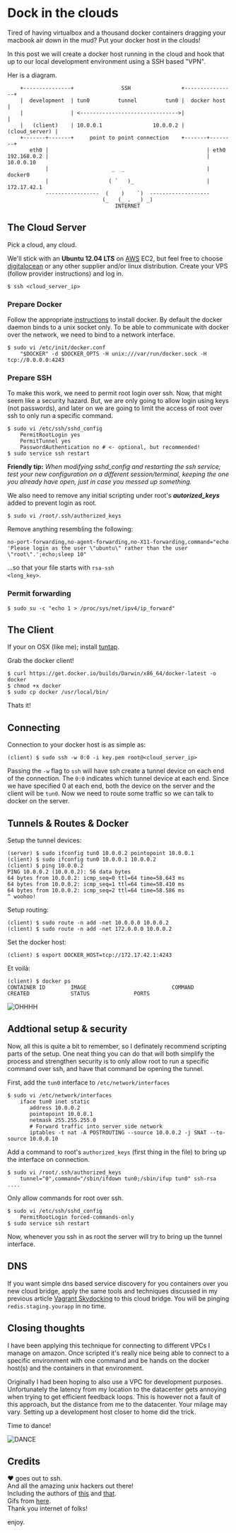 # Dock in the clouds

Tired of having virtualbox and a thousand docker containers dragging your macbook air down in the mud? Put your docker host in the clouds!

In this post we will create a docker host running in the cloud and hook that up to our local development environment using a SSH based "VPN".

Her is a diagram.

        +---------------+               SSH                +----------------+
        |  development  | tun0         tunnel         tun0 |  docker host   |
        |               | <------------------------------->|                |
        |   (client)    | 10.0.0.1                10.0.0.2 | (cloud_server) |
        +-------+-------+     point to point connection    +-------+--------+
           eth0 |                                                  | eth0
    192.168.0.2 |                                                  | 10.0.0.10
                |                    _  _                          | docker0
                |                   ( `   )_                       | 172.17.42.1
                -----------------  (    )    `)  -------------------
                                  (_   (_ .  _) _)
                                      INTERNET

## The Cloud Server

Pick a cloud, any cloud.   

We'll stick with an **Ubuntu 12.04 LTS** on [AWS](http://aws.amazon.com/) EC2, but feel free to choose [digitalocean](https://www.digitalocean.com/) or any other supplier and/or linux distribution. Create your VPS (follow provider instructions) and log in.

	$ ssh <cloud_server_ip>

### Prepare Docker

Follow the appropriate [instructions](http://docs.docker.io/en/latest/installation/) to install docker. By default the docker daemon binds to a unix socket only. To be able to communicate with docker over the network, we need to bind to a network interface.

	$ sudo vi /etc/init/docker.conf
		"$DOCKER" -d $DOCKER_OPTS -H unix:///var/run/docker.sock -H tcp://0.0.0.0:4243

### Prepare SSH

To make this work, we need to permit root login over ssh. Now, that might seem like a security hazard. But, we are only going to allow login using keys (not passwords), and later on we are going to limit the access of root over ssh to only run a specific command.

	$ sudo vi /etc/ssh/sshd_config
		PermitRootLogin yes
		PermitTunnel yes
		PasswordAuthentication no # <- optional, but recommended!
	$ sudo service ssh restart

**Friendly tip:** *When modifying sshd_config and restarting the ssh service; test your new configuration on a different session/terminal, keeping the one you already have open, just in case you messed up something.*

We also need to remove any initial scripting under root's ***autorized_keys*** added to prevent login as root.

	$ sudo vi /root/.ssh/authorized_keys

Remove anything resembling the following:
  
	no-port-forwarding,no-agent-forwarding,no-X11-forwarding,command="echo 'Please login as the user \"ubuntu\" rather than the user \"root\".';echo;sleep 10"

...so that your file starts with <code>rsa-ssh \<long_key\></code>.

### Permit forwarding

	$ sudo su -c "echo 1 > /proc/sys/net/ipv4/ip_forward"

## The Client

If your on OSX (like me); install [tuntap](http://tuntaposx.sourceforge.net/).  

Grab the docker client!

	$ curl https://get.docker.io/builds/Darwin/x86_64/docker-latest -o docker
	$ chmod +x docker
	$ sudo cp docker /usr/local/bin/

Thats it!

## Connecting

Connection to your docker host is as simple as:

	(client) $ sudo ssh -w 0:0 -i key.pem root@<cloud_server_ip>

Passing the <code>-w</code> flag to <code>ssh</code> will have ssh create a tunnel device on each end of the connection. The <code>0:0</code> indicates which tunnel device at each end. Since we have specified 0 at each end, both the device on the server and the client will be <code>tun0</code>. Now we need to route some traffic so we can talk to docker on the server.

## Tunnels & Routes & Docker

Setup the tunnel devices:

	(server) $ sudo ifconfig tun0 10.0.0.2 pointopoint 10.0.0.1
	(client) $ sudo ifconfig tun0 10.0.0.1 10.0.0.2
	(client) $ ping 10.0.0.2
	PING 10.0.0.2 (10.0.0.2): 56 data bytes
	64 bytes from 10.0.0.2: icmp_seq=0 ttl=64 time=58.643 ms
	64 bytes from 10.0.0.2: icmp_seq=1 ttl=64 time=58.410 ms
	64 bytes from 10.0.0.2: icmp_seq=2 ttl=64 time=58.586 ms
	^ woohoo!

Setup routing:

	(client) $ sudo route -n add -net 10.0.0.0 10.0.0.2
	(client) $ sudo route -n add -net 172.0.0.0 10.0.0.2

Set the docker host:

	(client) $ export DOCKER_HOST=tcp://172.17.42.1:4243

Et voilà:

	(client) $ docker ps
	CONTAINER ID        IMAGE                           COMMAND                CREATED             STATUS              PORTS

![OHHHH](http://gifs.joelglovier.com/ohhh/ohhh-minion.gif)

## Addtional setup & security

Now, all this is quite a bit to remember, so I definately recommend scripting parts of the setup. One neat thing you can do that will both simplify the process and strengthen security is to only allow root to run a specific command over ssh, and have that command be opening the tunnel.

First, add the <code>tun0</code> interface to <code>/etc/network/interfaces</code>

	$ sudo vi /etc/network/interfaces
	    iface tun0 inet static
		   address 10.0.0.2
		   pointopoint 10.0.0.1
		   netmask 255.255.255.0
		   # Forward traffic into server side network
		   iptables -t nat -A POSTROUTING --source 10.0.0.2 -j SNAT --to-source 10.0.0.10

Add a command to root's <code>authorized_keys</code> (first thing in the file) to bring up the interface on connection.

	$ sudo vi /root/.ssh/authorized_keys
	    tunnel="0",command="/sbin/ifdown tun0;/sbin/ifup tun0" ssh-rsa ....

Only allow commands for root over ssh.

	$ sudo vi /etc/ssh/sshd_config
	    PermitRootLogin forced-commands-only
	$ sudo service ssh restart

Now, whenever you ssh in as root the server will try to bring up the tunnel interface.

## DNS

If you want simple dns based service discovery for you containers over you new cloud bridge, apply the same tools and techniques discussed in my previous article [Vagrant Skydocking](/wwc/vagrant_skydocking.html) to this cloud bridge. You will be pinging <code>redis.staging.yourapp</code> in no time.

## Closing thoughts

I have been applying this technique for connecting to different VPCs I manage on amazon. Once scripted it's really nice being able to connect to a specific environment with one command and be hands on the docker host(s) and the containers in that environment.

Originally I had been hoping to also use a VPC for development purposes. Unfortunately the latency from my location to the datacenter gets annoying when trying to get efficient feedback loops. This is however not a fault of this approach, but the distance from me to the datacenter. Your milage may vary. Setting up a development host closer to home did the trick.

Time to dance!

![DANCE](http://gifs.joelglovier.com/epic/calvin-hobbes-dance.gif)

## Credits

♥ goes out to ssh.  
And all the amazing unix hackers out there!  
Including the authors of [this](http://www.debian-administration.org/article/539/Setting_up_a_Layer_3_tunneling_VPN_with_using_OpenSSH) and [that](http://wouter.horre.be/doc/vpn-over-ssh).  
Gifs from [here](http://gifs.joelglovier.com/).  
Thank you internet of folks!

enjoy.